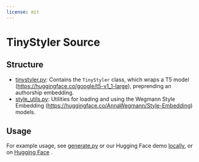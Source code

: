 ```yaml
---
license: mit
---
```


# TinyStyler Source

## Structure

- [tinystyler.py](tinystyler.py): Contains the ``TinyStyler`` class, which wraps a T5 model (https://huggingface.co/google/t5-v1_1-large), preprending an authorship embedding.
- [style_utils.py](style_utils.py): Utilities for loading and using the Wegmann Style Embedding (https://huggingface.co/AnnaWegmann/Style-Embedding) models.

## Usage

For example usage, see [generate.py](../generation/generate.py) or our Hugging Face demo [locally](../hugging_face_demo/), or on [Hugging Face](https://huggingface.co/tinystyler/tinystyler) .


